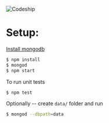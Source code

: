 ![Codeship](https://codeship.com/projects/068903b0-c608-0134-83a8-5aca8525b5fa/status?branch=master)

# Setup:

[Install mongodb](https://docs.mongodb.com/manual/tutorial/install-mongodb-on-os-x/)

```sh
$ npm install
$ mongod
$ npm start
```

To run unit tests
```sh
$ npm test
```

Optionally -- create `data/` folder and run
```sh
$ mongod --dbpath=data
```
